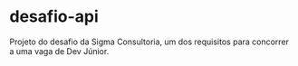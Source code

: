 # desafio-api
Projeto do desafio da Sigma Consultoria, um dos requisitos para concorrer a uma vaga de Dev Júnior.
